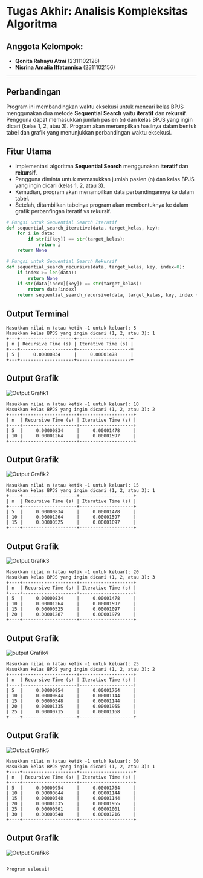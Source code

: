 # Tugas Akhir: Analisis Kompleksitas Algoritma

## Anggota Kelompok:
- **Qonita Rahayu Atmi** (2311102128)
- **Nisrina Amalia Iffatunnisa** (2311102156)

---

## Perbandingan 

Program ini membandingkan waktu eksekusi untuk mencari kelas BPJS menggunakan dua metode **Sequential Search** yaitu **iteratif** dan **rekursif**. Pengguna dapat memasukkan jumlah pasien (`n`) dan kelas BPJS yang ingin dicari (kelas 1, 2, atau 3). Program akan menampilkan hasilnya dalam bentuk tabel dan grafik yang menunjukkan perbandingan waktu eksekusi. 

## Fitur Utama
- Implementasi algoritma **Sequential Search** menggunakan **iteratif** dan **rekursif**.
- Pengguna diminta untuk memasukkan jumlah pasien (n) dan kelas BPJS yang ingin dicari (kelas 1, 2, atau 3).
- Kemudian, program akan menampilkan data perbandingannya ke dalam tabel.
- Setelah, ditambilkan tabelnya program akan membentuknya ke dalam grafik perbanfingan iteratif vs rekursif.

```python
# Fungsi untuk Sequential Search Iteratif
def sequential_search_iterative(data, target_kelas, key):
    for i in data:
        if str(i[key]) == str(target_kelas):  
            return i
    return None

# Fungsi untuk Sequential Search Rekursif
def sequential_search_recursive(data, target_kelas, key, index=0):
    if index >= len(data):
        return None
    if str(data[index][key]) == str(target_kelas): 
        return data[index]
    return sequential_search_recursive(data, target_kelas, key, index + 1)
```

## Output Terminal

```plaintext
Masukkan nilai n (atau ketik -1 untuk keluar): 5
Masukkan kelas BPJS yang ingin dicari (1, 2, atau 3): 1
+---+--------------------+--------------------+
| n | Recursive Time (s) | Iterative Time (s) |
+---+--------------------+--------------------+
| 5 |     0.00000834     |     0.00001478     |
+---+--------------------+--------------------+

```
## Output Grafik
![Output Grafik1](https://github.com/Qonita-Rahayu/Tubes-AKA_Qonita_Nisrina/blob/main/assets/Grafik1.png)

```plaintext
Masukkan nilai n (atau ketik -1 untuk keluar): 10
Masukkan kelas BPJS yang ingin dicari (1, 2, atau 3): 2
+----+--------------------+--------------------+
| n  | Recursive Time (s) | Iterative Time (s) |
+----+--------------------+--------------------+
| 5  |     0.00000834     |     0.00001478     |
| 10 |     0.00001264     |     0.00001597     |
+----+--------------------+--------------------+

```
## Output Grafik
![Output Grafik2](https://github.com/Qonita-Rahayu/Tubes-AKA_Qonita_Nisrina/blob/main/assets/Grafik2.png)

```plaintext
Masukkan nilai n (atau ketik -1 untuk keluar): 15
Masukkan kelas BPJS yang ingin dicari (1, 2, atau 3): 1
+----+--------------------+--------------------+
| n  | Recursive Time (s) | Iterative Time (s) |
+----+--------------------+--------------------+
| 5  |     0.00000834     |     0.00001478     |
| 10 |     0.00001264     |     0.00001597     |
| 15 |     0.00000525     |     0.00001097     |
+----+--------------------+--------------------+
```
## Output Grafik
![Output Grafik3](https://github.com/Qonita-Rahayu/Tubes-AKA_Qonita_Nisrina/blob/main/assets/Grafik3.png)

```plaintext
Masukkan nilai n (atau ketik -1 untuk keluar): 20
Masukkan kelas BPJS yang ingin dicari (1, 2, atau 3): 3
+----+--------------------+--------------------+
| n  | Recursive Time (s) | Iterative Time (s) |
+----+--------------------+--------------------+
| 5  |     0.00000834     |     0.00001478     |
| 10 |     0.00001264     |     0.00001597     |
| 15 |     0.00000525     |     0.00001097     |
| 20 |     0.00001287     |     0.00001979     |
+----+--------------------+--------------------+
```
## Output Grafik
![output Grafik4](https://github.com/Qonita-Rahayu/Tubes-AKA_Qonita_Nisrina/blob/main/assets/Grafik4.png)

```plaintext
Masukkan nilai n (atau ketik -1 untuk keluar): 25
Masukkan kelas BPJS yang ingin dicari (1, 2, atau 3): 2
+----+--------------------+--------------------+
| n  | Recursive Time (s) | Iterative Time (s) |
+----+--------------------+--------------------+
| 5  |     0.00000954     |     0.00001764     |
| 10 |     0.00000644     |     0.00001144     |
| 15 |     0.00000548     |     0.00001144     |
| 20 |     0.00001335     |     0.00001955     |
| 25 |     0.00000715     |     0.00001168     |
+----+--------------------+--------------------+
```
## Output Grafik
![Output Grafik5](https://github.com/Qonita-Rahayu/Tubes-AKA_Qonita_Nisrina/blob/main/assets/Grafik5.png)

```plaintext
Masukkan nilai n (atau ketik -1 untuk keluar): 30
Masukkan kelas BPJS yang ingin dicari (1, 2, atau 3): 1
+----+--------------------+--------------------+
| n  | Recursive Time (s) | Iterative Time (s) |
+----+--------------------+--------------------+
| 5  |     0.00000954     |     0.00001764     |
| 10 |     0.00000644     |     0.00001144     |
| 15 |     0.00000548     |     0.00001144     |
| 20 |     0.00001335     |     0.00001955     |
| 25 |     0.00000501     |     0.00001001     |
| 30 |     0.00000548     |     0.00001216     |
+----+--------------------+--------------------+

```
## Output Grafik
![Output Grafik6](https://github.com/Qonita-Rahayu/Tubes-AKA_Qonita_Nisrina/blob/main/assets/Grafik6.png)

```plaintext

Program selesai!
```


